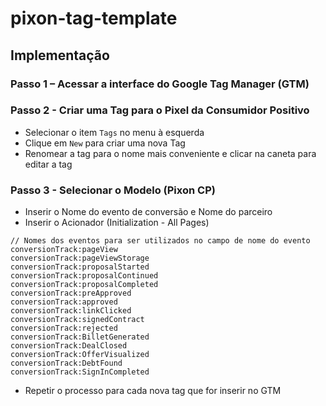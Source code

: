 # pixon-tag-template

## Implementação
### Passo 1 – Acessar a interface do Google Tag Manager (GTM)


### Passo 2 - Criar uma Tag para o Pixel da Consumidor Positivo
- Selecionar o item `Tags` no menu à esquerda
- Clique em `New` para criar uma nova Tag
- Renomear a tag para o nome mais conveniente e clicar na caneta para editar a tag

### Passo 3 - Selecionar o Modelo (Pixon CP)
- Inserir o Nome do evento de conversão e Nome do parceiro
- Inserir o Acionador (Initialization - All Pages)

```
// Nomes dos eventos para ser utilizados no campo de nome do evento
conversionTrack:pageView
conversionTrack:pageViewStorage
conversionTrack:proposalStarted
conversionTrack:proposalContinued
conversionTrack:proposalCompleted
conversionTrack:preApproved
conversionTrack:approved
conversionTrack:linkClicked
conversionTrack:signedContract
conversionTrack:rejected
conversionTrack:BilletGenerated
conversionTrack:DealClosed
conversionTrack:OfferVisualized
conversionTrack:DebtFound
conversionTrack:SignInCompleted
```

* Repetir o processo para cada nova tag que for inserir no GTM
